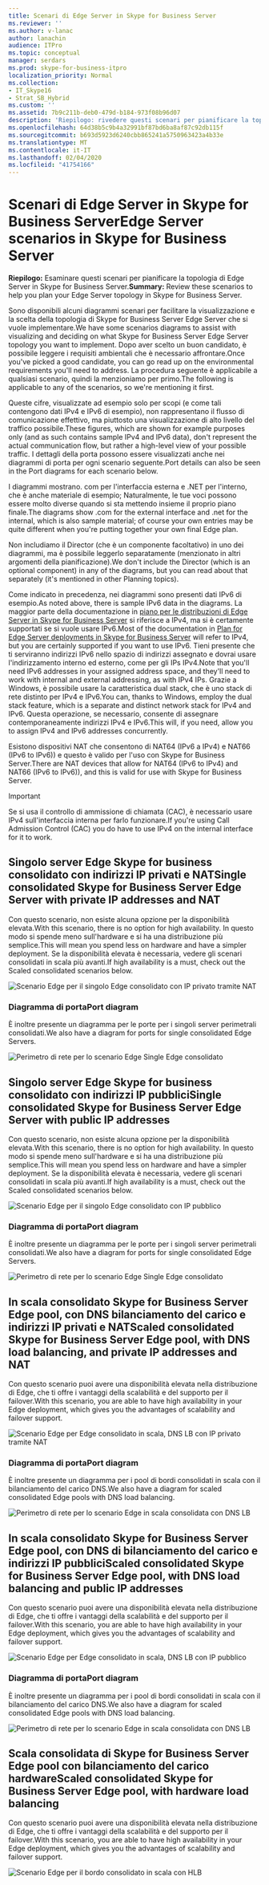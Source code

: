 ```yaml
---
title: Scenari di Edge Server in Skype for Business Server
ms.reviewer: ''
ms.author: v-lanac
author: lanachin
audience: ITPro
ms.topic: conceptual
manager: serdars
ms.prod: skype-for-business-itpro
localization_priority: Normal
ms.collection:
- IT_Skype16
- Strat_SB_Hybrid
ms.custom: ''
ms.assetid: 7b9c211b-deb0-479d-b184-973f08b96d07
description: 'Riepilogo: rivedere questi scenari per pianificare la topologia di Edge Server in Skype for Business Server.'
ms.openlocfilehash: 64d38b5c9b4a32991bf87bd6ba8af87c92db115f
ms.sourcegitcommit: b693d5923d6240cbb865241a5750963423a4b33e
ms.translationtype: MT
ms.contentlocale: it-IT
ms.lasthandoff: 02/04/2020
ms.locfileid: "41754166"
---
```

# <a name="edge-server-scenarios-in-skype-for-business-server"></a><span data-ttu-id="532ca-103">Scenari di Edge Server in Skype for Business Server</span><span class="sxs-lookup"><span data-stu-id="532ca-103">Edge Server scenarios in Skype for Business Server</span></span>
 
<span data-ttu-id="532ca-104">**Riepilogo:** Esaminare questi scenari per pianificare la topologia di Edge Server in Skype for Business Server.</span><span class="sxs-lookup"><span data-stu-id="532ca-104">**Summary:** Review these scenarios to help you plan your Edge Server topology in Skype for Business Server.</span></span>
  
<span data-ttu-id="532ca-105">Sono disponibili alcuni diagrammi scenari per facilitare la visualizzazione e la scelta della topologia di Skype for Business Server Edge Server che si vuole implementare.</span><span class="sxs-lookup"><span data-stu-id="532ca-105">We have some scenarios diagrams to assist with visualizing and deciding on what Skype for Business Server Edge Server topology you want to implement.</span></span> <span data-ttu-id="532ca-106">Dopo aver scelto un buon candidato, è possibile leggere i requisiti ambientali che è necessario affrontare.</span><span class="sxs-lookup"><span data-stu-id="532ca-106">Once you've picked a good candidate, you can go read up on the environmental requirements you'll need to address.</span></span> <span data-ttu-id="532ca-107">La procedura seguente è applicabile a qualsiasi scenario, quindi la menzioniamo per primo.</span><span class="sxs-lookup"><span data-stu-id="532ca-107">The following is applicable to any of the scenarios, so we're mentioning it first.</span></span>
  
<span data-ttu-id="532ca-108">Queste cifre, visualizzate ad esempio solo per scopi (e come tali contengono dati IPv4 e IPv6 di esempio), non rappresentano il flusso di comunicazione effettivo, ma piuttosto una visualizzazione di alto livello del traffico possibile.</span><span class="sxs-lookup"><span data-stu-id="532ca-108">These figures, which are shown for example purposes only (and as such contains sample IPv4 and IPv6 data), don't represent the actual communication flow, but rather a high-level view of your possible traffic.</span></span> <span data-ttu-id="532ca-109">I dettagli della porta possono essere visualizzati anche nei diagrammi di porta per ogni scenario seguente.</span><span class="sxs-lookup"><span data-stu-id="532ca-109">Port details can also be seen in the Port diagrams for each scenario below.</span></span>
  
<span data-ttu-id="532ca-110">I diagrammi mostrano. com per l'interfaccia esterna e .NET per l'interno, che è anche materiale di esempio; Naturalmente, le tue voci possono essere molto diverse quando si sta mettendo insieme il proprio piano finale.</span><span class="sxs-lookup"><span data-stu-id="532ca-110">The diagrams show .com for the external interface and .net for the internal, which is also sample material; of course your own entries may be quite different when you're putting together your own final Edge plan.</span></span>
  
<span data-ttu-id="532ca-111">Non includiamo il Director (che è un componente facoltativo) in uno dei diagrammi, ma è possibile leggerlo separatamente (menzionato in altri argomenti della pianificazione).</span><span class="sxs-lookup"><span data-stu-id="532ca-111">We don't include the Director (which is an optional component) in any of the diagrams, but you can read about that separately (it's mentioned in other Planning topics).</span></span>
  
<span data-ttu-id="532ca-112">Come indicato in precedenza, nei diagrammi sono presenti dati IPv6 di esempio.</span><span class="sxs-lookup"><span data-stu-id="532ca-112">As noted above, there is sample IPv6 data in the diagrams.</span></span> <span data-ttu-id="532ca-113">La maggior parte della documentazione in [piano per le distribuzioni di Edge Server in Skype for Business Server](edge-server-deployments.md) si riferisce a IPv4, ma si è certamente supportati se si vuole usare IPv6.</span><span class="sxs-lookup"><span data-stu-id="532ca-113">Most of the documentation in [Plan for Edge Server deployments in Skype for Business Server](edge-server-deployments.md) will refer to IPv4, but you are certainly supported if you want to use IPv6.</span></span> <span data-ttu-id="532ca-114">Tieni presente che ti serviranno indirizzi IPv6 nello spazio di indirizzi assegnato e dovrai usare l'indirizzamento interno ed esterno, come per gli IPs IPv4.</span><span class="sxs-lookup"><span data-stu-id="532ca-114">Note that you'll need IPv6 addresses in your assigned address space, and they'll need to work with internal and external addressing, as with IPv4 IPs.</span></span> <span data-ttu-id="532ca-115">Grazie a Windows, è possibile usare la caratteristica dual stack, che è uno stack di rete distinto per IPv4 e IPv6.</span><span class="sxs-lookup"><span data-stu-id="532ca-115">You can, thanks to Windows, employ the dual stack feature, which is a separate and distinct network stack for IPv4 and IPv6.</span></span> <span data-ttu-id="532ca-116">Questa operazione, se necessario, consente di assegnare contemporaneamente indirizzi IPv4 e IPv6.</span><span class="sxs-lookup"><span data-stu-id="532ca-116">This will, if you need, allow you to assign IPv4 and IPv6 addresses concurrently.</span></span>
  
<span data-ttu-id="532ca-117">Esistono dispositivi NAT che consentono di NAT64 (IPv6 a IPv4) e NAT66 (IPv6 to IPv6)) e questo è valido per l'uso con Skype for Business Server.</span><span class="sxs-lookup"><span data-stu-id="532ca-117">There are NAT devices that allow for NAT64 (IPv6 to IPv4) and NAT66 (IPv6 to IPv6)), and this is valid for use with Skype for Business Server.</span></span>
  
> [!IMPORTANT]
> <span data-ttu-id="532ca-118">Se si usa il controllo di ammissione di chiamata (CAC), è necessario usare IPv4 sull'interfaccia interna per farlo funzionare.</span><span class="sxs-lookup"><span data-stu-id="532ca-118">If you're using Call Admission Control (CAC) you do have to use IPv4 on the internal interface for it to work.</span></span> 
  
## <a name="single-consolidated-skype-for-business-server-edge-server-with-private-ip-addresses-and-nat"></a><span data-ttu-id="532ca-119">Singolo server Edge Skype for business consolidato con indirizzi IP privati e NAT</span><span class="sxs-lookup"><span data-stu-id="532ca-119">Single consolidated Skype for Business Server Edge Server with private IP addresses and NAT</span></span>

<span data-ttu-id="532ca-120">Con questo scenario, non esiste alcuna opzione per la disponibilità elevata.</span><span class="sxs-lookup"><span data-stu-id="532ca-120">With this scenario, there is no option for high availability.</span></span> <span data-ttu-id="532ca-121">In questo modo si spende meno sull'hardware e si ha una distribuzione più semplice.</span><span class="sxs-lookup"><span data-stu-id="532ca-121">This will mean you spend less on hardware and have a simpler deployment.</span></span> <span data-ttu-id="532ca-122">Se la disponibilità elevata è necessaria, vedere gli scenari consolidati in scala più avanti.</span><span class="sxs-lookup"><span data-stu-id="532ca-122">If high availability is a must, check out the Scaled consolidated scenarios below.</span></span>
  
![Scenario Edge per il singolo Edge consolidato con IP privato tramite NAT](../../media/Plan_LyncServer_Edge_Scenario_SingleConsolidatedEdgePrivateIP.jpg)
  
### <a name="port-diagram"></a><span data-ttu-id="532ca-124">Diagramma di porta</span><span class="sxs-lookup"><span data-stu-id="532ca-124">Port diagram</span></span>

<span data-ttu-id="532ca-125">È inoltre presente un diagramma per le porte per i singoli server perimetrali consolidati.</span><span class="sxs-lookup"><span data-stu-id="532ca-125">We also have a diagram for ports for single consolidated Edge Servers.</span></span>
  
![Perimetro di rete per lo scenario Edge Single Edge consolidato](../../media/Plan_LyncServer_Edge_NetPerimeter_SingleConsolidatedEdge.jpg)
  
## <a name="single-consolidated-skype-for-business-server-edge-server-with-public-ip-addresses"></a><span data-ttu-id="532ca-127">Singolo server Edge Skype for business consolidato con indirizzi IP pubblici</span><span class="sxs-lookup"><span data-stu-id="532ca-127">Single consolidated Skype for Business Server Edge Server with public IP addresses</span></span>

<span data-ttu-id="532ca-128">Con questo scenario, non esiste alcuna opzione per la disponibilità elevata.</span><span class="sxs-lookup"><span data-stu-id="532ca-128">With this scenario, there is no option for high availability.</span></span> <span data-ttu-id="532ca-129">In questo modo si spende meno sull'hardware e si ha una distribuzione più semplice.</span><span class="sxs-lookup"><span data-stu-id="532ca-129">This will mean you spend less on hardware and have a simpler deployment.</span></span> <span data-ttu-id="532ca-130">Se la disponibilità elevata è necessaria, vedere gli scenari consolidati in scala più avanti.</span><span class="sxs-lookup"><span data-stu-id="532ca-130">If high availability is a must, check out the Scaled consolidated scenarios below.</span></span>
  
![Scenario Edge per il singolo Edge consolidato con IP pubblico](../../media/Plan_LyncServer_Edge_Scenario_SingleConsolidatedEdgePublicIP.jpg)
  
### <a name="port-diagram"></a><span data-ttu-id="532ca-132">Diagramma di porta</span><span class="sxs-lookup"><span data-stu-id="532ca-132">Port diagram</span></span>

<span data-ttu-id="532ca-133">È inoltre presente un diagramma per le porte per i singoli server perimetrali consolidati.</span><span class="sxs-lookup"><span data-stu-id="532ca-133">We also have a diagram for ports for single consolidated Edge Servers.</span></span>
  
![Perimetro di rete per lo scenario Edge Single Edge consolidato](../../media/Plan_LyncServer_Edge_NetPerimeter_SingleConsolidatedEdge.jpg)
  
## <a name="scaled-consolidated-skype-for-business-server-edge-pool-with-dns-load-balancing-and-private-ip-addresses-and-nat"></a><span data-ttu-id="532ca-135">In scala consolidato Skype for Business Server Edge pool, con DNS bilanciamento del carico e indirizzi IP privati e NAT</span><span class="sxs-lookup"><span data-stu-id="532ca-135">Scaled consolidated Skype for Business Server Edge pool, with DNS load balancing, and private IP addresses and NAT</span></span>

<span data-ttu-id="532ca-136">Con questo scenario puoi avere una disponibilità elevata nella distribuzione di Edge, che ti offre i vantaggi della scalabilità e del supporto per il failover.</span><span class="sxs-lookup"><span data-stu-id="532ca-136">With this scenario, you are able to have high availability in your Edge deployment, which gives you the advantages of scalability and failover support.</span></span>
  
![Scenario Edge per Edge consolidato in scala, DNS LB con IP privato tramite NAT](../../media/Plan_LyncServer_Edge_Scenario_ScaledConsolidatedEdgeDNSLBPrivateIP.jpg)
  
### <a name="port-diagram"></a><span data-ttu-id="532ca-138">Diagramma di porta</span><span class="sxs-lookup"><span data-stu-id="532ca-138">Port diagram</span></span>

<span data-ttu-id="532ca-139">È inoltre presente un diagramma per i pool di bordi consolidati in scala con il bilanciamento del carico DNS.</span><span class="sxs-lookup"><span data-stu-id="532ca-139">We also have a diagram for scaled consolidated Edge pools with DNS load balancing.</span></span>
  
![Perimetro di rete per lo scenario Edge in scala consolidata con DNS LB](../../media/Plan_LyncServer_Edge_NetPerimeter_ScaledConsolidatedEdgeDNSLB.jpg)
  
## <a name="scaled-consolidated-skype-for-business-server-edge-pool-with-dns-load-balancing-and-public-ip-addresses"></a><span data-ttu-id="532ca-141">In scala consolidato Skype for Business Server Edge pool, con DNS di bilanciamento del carico e indirizzi IP pubblici</span><span class="sxs-lookup"><span data-stu-id="532ca-141">Scaled consolidated Skype for Business Server Edge pool, with DNS load balancing and public IP addresses</span></span>

<span data-ttu-id="532ca-142">Con questo scenario puoi avere una disponibilità elevata nella distribuzione di Edge, che ti offre i vantaggi della scalabilità e del supporto per il failover.</span><span class="sxs-lookup"><span data-stu-id="532ca-142">With this scenario, you are able to have high availability in your Edge deployment, which gives you the advantages of scalability and failover support.</span></span>
  
![Scenario Edge per Edge consolidato in scala, DNS LB con IP pubblico](../../media/Plan_LyncServer_Edge_Scenario_ScaledConsolidatedEdgeDNSLBPublicIP.jpg)
  
### <a name="port-diagram"></a><span data-ttu-id="532ca-144">Diagramma di porta</span><span class="sxs-lookup"><span data-stu-id="532ca-144">Port diagram</span></span>

<span data-ttu-id="532ca-145">È inoltre presente un diagramma per i pool di bordi consolidati in scala con il bilanciamento del carico DNS.</span><span class="sxs-lookup"><span data-stu-id="532ca-145">We also have a diagram for scaled consolidated Edge pools with DNS load balancing.</span></span>
  
![Perimetro di rete per lo scenario Edge in scala consolidata con DNS LB](../../media/Plan_LyncServer_Edge_NetPerimeter_ScaledConsolidatedEdgeDNSLB.jpg)
  
## <a name="scaled-consolidated-skype-for-business-server-edge-pool-with-hardware-load-balancing"></a><span data-ttu-id="532ca-147">Scala consolidata di Skype for Business Server Edge pool con bilanciamento del carico hardware</span><span class="sxs-lookup"><span data-stu-id="532ca-147">Scaled consolidated Skype for Business Server Edge pool, with hardware load balancing</span></span>

<span data-ttu-id="532ca-148">Con questo scenario puoi avere una disponibilità elevata nella distribuzione di Edge, che ti offre i vantaggi della scalabilità e del supporto per il failover.</span><span class="sxs-lookup"><span data-stu-id="532ca-148">With this scenario, you are able to have high availability in your Edge deployment, which gives you the advantages of scalability and failover support.</span></span>
  
![Scenario Edge per il bordo consolidato in scala con HLB](../../media/Plan_LyncServer_Edge_Scenario_ScaledConsolidatedEdgeHLB.jpg)
 
